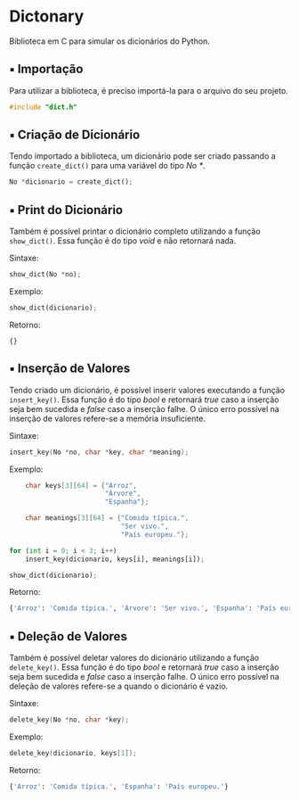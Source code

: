 # Dictonary

Biblioteca em C para simular os dicionários do Python.

## ▪ Importação

Para utilizar a biblioteca, é preciso importá-la para o arquivo do seu projeto.

```c
#include "dict.h"
```

## ▪ Criação de Dicionário

Tendo importado a biblioteca, um dicionário pode ser criado passando a função `create_dict()` para uma variável do tipo _No *_.

```python
No *dicionario = create_dict();
```

## ▪ Print do Dicionário

Também é possível printar o dicionário completo utilizando a função `show_dict()`. Essa função é do tipo _void_ e não retornará nada.

Sintaxe:

```python
show_dict(No *no);
```

Exemplo: 

```python
show_dict(dicionario);
```

Retorno:

`{}`


## ▪ Inserção de Valores

Tendo criado um dicionário, é possível inserir valores executando a função `insert_key()`. Essa função é do tipo _bool_ e retornará _true_ caso a inserção seja bem sucedida e _false_ caso a inserção falhe. O único erro possível na inserção de valores refere-se a memória insuficiente.

Sintaxe:

```c
insert_key(No *no, char *key, char *meaning);
```

Exemplo: 

```c
    char keys[3][64] = {"Arroz",
                        "Árvore",
                        "Espanha"};

    char meanings[3][64] = {"Comida típica.",
                            "Ser vivo.",
                            "País europeu."};
```
```python
for (int i = 0; i < 3; i++)
    insert_key(dicionario, keys[i], meanings[i]);

show_dict(dicionario);
```

Retorno:

```python
{'Arroz': 'Comida típica.', 'Árvore': 'Ser vivo.', 'Espanha': 'País europeu.'}
```

## ▪ Deleção de Valores

Também é possível deletar valores do dicionário utilizando a função `delete_key()`. Essa função é do tipo _bool_ e retornará _true_ caso a inserção seja bem sucedida e _false_ caso a inserção falhe. O único erro possível na deleção de valores refere-se a quando o dicionário é vazio.

Sintaxe:

```c
delete_key(No *no, char *key);
```

Exemplo: 

```c
delete_key(dicionario, keys[1]);
```

Retorno:

```python
{'Arroz': 'Comida típica.', 'Espanha': 'País europeu.'}
```